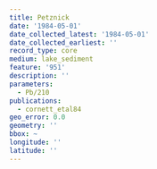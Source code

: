 ```yaml
---
title: Petznick
date: '1984-05-01'
date_collected_latest: '1984-05-01'
date_collected_earliest: ''
record_type: core
medium: lake_sediment
feature: '951'
description: ''
parameters:
  - Pb/210
publications:
  - cornett_etal84
geo_error: 0.0
geometry: ''
bbox: ~
longitude: ''
latitude: ''
---
```


